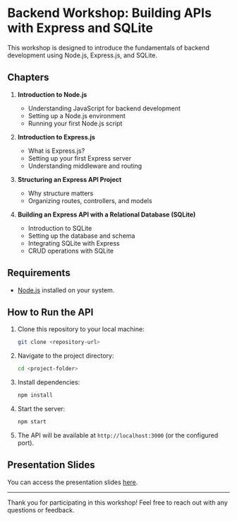# Backend Workshop: Building APIs with Express and SQLite

This workshop is designed to introduce the fundamentals of backend development using Node.js, Express.js, and SQLite.

## Chapters

1. **Introduction to Node.js**
   - Understanding JavaScript for backend development
   - Setting up a Node.js environment
   - Running your first Node.js script

2. **Introduction to Express.js**
   - What is Express.js?
   - Setting up your first Express server
   - Understanding middleware and routing

3. **Structuring an Express API Project**
   - Why structure matters
   - Organizing routes, controllers, and models

4. **Building an Express API with a Relational Database (SQLite)**
   - Introduction to SQLite
   - Setting up the database and schema
   - Integrating SQLite with Express
   - CRUD operations with SQLite

## Requirements

- [Node.js](https://nodejs.org/) installed on your system.

## How to Run the API

1. Clone this repository to your local machine:
   ```bash
   git clone <repository-url>
   ```

2. Navigate to the project directory:
   ```bash
   cd <project-folder>
   ```

3. Install dependencies:
   ```bash
   npm install
   ```

4. Start the server:
   ```bash
   npm start
   ```

5. The API will be available at `http://localhost:3000` (or the configured port).

## Presentation Slides

You can access the presentation slides [here](https://www.canva.com/design/DAGZJ1cNsjA/h2sVHW3akjznNfwGVKxxhg/edit?utm_content=DAGZJ1cNsjA&utm_campaign=designshare&utm_medium=link2&utm_source=sharebutton).

---
Thank you for participating in this workshop! Feel free to reach out with any questions or feedback.
